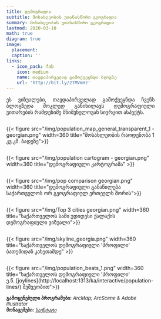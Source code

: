 ```yaml
---
title: დემოგრაფია
subtitle: მოსახლეობის უთანასწორო გეოგრაფია 
summary: მოსახლეობის უთანასწორო გეოგრაფია
lastmod: 2020-03-10
math: true
diagram: true
image:
  placement: 
  caption: ''
links:
  - icon_pack: fab
    icon: medium
    name: თავდაპირველად გამოქვეყნდა ბლოგზე
    url: 'http://bit.ly/2TMVmHz'
---
```

<style>
  img {
    max-width: 1200px;
    transition:transform 0.25s ease;
    filter: grayscale(100%);
}
  img:hover {
    filter: grayscale(0);
}
</style>
<p align="justify">
ეს ვიზუალები, თავდაპირველად გამოქვეყნდა ჩვენს ბლოგზედა მოკლედ განიხილავს დემოგრაფიული ვითარების რამდენიმე მნიშვნელოვან სივრცით ასპექტს.</p>

<!DOCTYPE html>
<html>
<head>
<meta name="viewport" content="width=device-width, initial-scale=1">
<style>
* {
  box-sizing: border-box;
}

/* Create two equal columns that floats next to each other */
.column {
  float: left;
  width: 50%;
  padding: 10px;
}

/* Clear floats after the columns */
.row:after {
  content: "";
  display: table;
  clear: both;
}

/* Responsive layout - makes the two columns stack on top of each other instead of next to each other */
@media screen and (max-width: 600px) {
  .column {
    width: 100%;
  }
}
</style>
</head>
<body>

<div class="row">
  <div class="column" style="">
    <p>{{< figure src="/img/population_map_general_transparent_1 - georgian.png" width=360 title="მოსახლეობის რაოდენობა 1 კვ.კმ. ბადეზე">}}</p>
  </div>
  <div class="column" style="">
    <p>{{< figure src="/img/population cartogram - georgian.png" width=360 title="დემოგრაფიული კარტოგრამა" >}}</p>
  </div>
</div>
<div class="row">
  <div class="column" style="">
    <p>{{< figure src="/img/pop comparison georgian.png" width=360 title="დემოგრაფიული განაწილება <br> საქართველოს ორ გეოგრაფიულ ერთეულს შორის">}}</p>
  </div>
  <div class="row">
    <div class="column" style="">
     <p>{{< figure src="/img/Top 3 cities georgian.png" width=360 title="საქართველოს სამი უდიდესი ქალაქის <br> დემოგრაფიული ვიზუალი">}}</p>
  </div>
</div>
<div class="column" style="">
    <p>{{< figure src="/img/skyline_georgia.png" width=360 title="საქართველოს დემოგრაფიული 'პროფილი' <br> ბათუმიდან კახეთამდე" >}}</p>
  </div>
  <div class="row">
    <div class="column" style="">
     <p>{{< figure src="/img/population_beats_1.png" width=360 title="საქართველოს დემოგრაფიული 'პროფილი' <br> ე.წ. [joylines](http://localhost:1313/ka/interactive/population-lines/) მეშვეობით">}}</p>
  </div>
</div>
</body>
</html>

<font size="2">
    <b>გამოყენებული პროგრამები:</b> <i>ArcMap; ArcScene & Adobe Illustrator</i>  <br> <b>მონაცემები:</b> <a href="http://gis.geostat.ge/GeoMap/layersw/index.html"><i>საქსტატი</i></a>
</font>